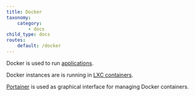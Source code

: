 ```yaml
---
title: Docker
taxonomy:
    category:
        - docs
child_type: docs
routes:
    default: /docker
---
```


Docker is used to run [applications](/applications).

Docker instances are is running in [LXC containers](/lxc).

[Portainer](/portainer) is used as graphical interface for managing Docker containers.